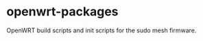 openwrt-packages
================

OpenWRT build scripts and init scripts for the sudo mesh firmware.
